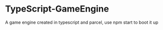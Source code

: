 # TypeScript-GameEngine
 A game engine created in typescript and parcel, use npm start to boot it up
